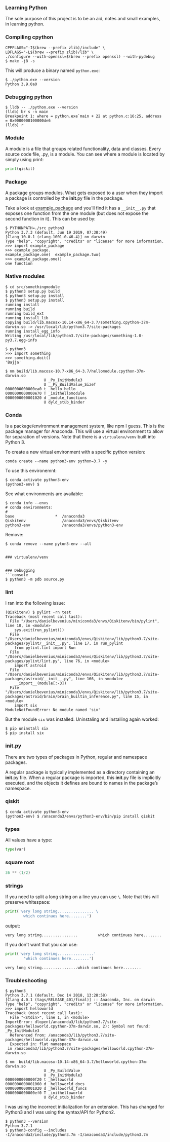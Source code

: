 ### Learning Python
The sole purpose of this project is to be an aid, notes and small examples,
in learning python.

### Compiling cpython
```console
CPPFLAGS="-I$(brew --prefix zlib)/include" \
LDFLAGS="-L$(brew --prefix zlib)/lib" \
./configure --with-openssl=$(brew --prefix openssl) --with-pydebug
$ make -j8 -s
```

This will produce a binary named `python.exe`:
```console
$ ./python.exe --version
Python 3.9.0a0
```

### Debugging python
```console
$ lldb -- ./python.exe --version
(lldb) br s -n main
Breakpoint 1: where = python.exe`main + 22 at python.c:16:25, address = 0x0000000100000de6
(lldb) r
```
### Module
A module is a file that groups related functionality, data and classes.
Every source code file, .py, is a module.
You can see where a module is located by simply using print:
```python
print(qiskit)
```

### Package
A package groups modules. What gets exposed to a user when they import a package
is controlled by the __init__.py file in the package.

Take a look at [example_package](src/example_package) and you'll find it has
a `__init__.py` that exposes one function from the one module (but does not
expose the second function in it). This can be used by:
```console
$ PYTHONPATH=./src python3
Python 3.7.3 (default, Jun 19 2019, 07:38:49)
[Clang 10.0.1 (clang-1001.0.46.4)] on darwin
Type "help", "copyright", "credits" or "license" for more information.
>>> import example_package
>>> example_package.
example_package.one(  example_package.two(
>>> example_package.one()
one function
```

### Native modules
```console
$ cd src/somethingmodule
$ python3 setup.py build
$ python3 setup.py install
$ python3 setup.py install
running install
running build
running build_ext
running install_lib
copying build/lib.macosx-10.14-x86_64-3.7/something.cpython-37m-darwin.so -> /usr/local/lib/python3.7/site-packages
running install_egg_info
Writing /usr/local/lib/python3.7/site-packages/something-1.0-py3.7.egg-info
```

```console
$ python3
>>> import something
>>> something.doit()
'Bajja'
```

```console
$ nm build/lib.macosx-10.7-x86_64-3.7/hellomodule.cpython-37m-darwin.so
                 U _Py_InitModule3
                 U __Py_BuildValue_SizeT
0000000000000ea0 t _hello_hello
0000000000000e70 T _inithellomodule
0000000000001020 d _module_functions
                 U dyld_stub_binder
```

### Conda
Is a package/environment management system, like npm I guess.
This is the package manager for Anaconda.
This will use a virtual environment to allow for separation of versions. Note
that there is a `virtualenv/venv` built into Python 3.

To create a new virtual environment with a specific python version:
```console
conda create --name python3-env python=3.7 -y
```

To use this environemnt:
```console
$ conda activate python3-env
(python3-env) $
```
See what environments are available:
```console
$ conda info --envs
# conda environments:
#
base                  *  /anaconda3
Qiskitenv                /anaconda3/envs/Qiskitenv
python3-env              /anaconda3/envs/python3-env
```

Remove:
```console
$ conda remove --name pyton3-env --all


### virtualenv/venv


### Debugging
```console
$ python3 -m pdb source.py
```


### lint
I ran into the following issue:
```console
(Qiskitenv) $ pylint -rn test
Traceback (most recent call last):
  File "/Users/danielbevenius/miniconda3/envs/Qiskitenv/bin/pylint", line 10, in <module>
    sys.exit(run_pylint())
  File "/Users/danielbevenius/miniconda3/envs/Qiskitenv/lib/python3.7/site-packages/pylint/__init__.py", line 17, in run_pylint
    from pylint.lint import Run
  File "/Users/danielbevenius/miniconda3/envs/Qiskitenv/lib/python3.7/site-packages/pylint/lint.py", line 76, in <module>
    import astroid
  File "/Users/danielbevenius/miniconda3/envs/Qiskitenv/lib/python3.7/site-packages/astroid/__init__.py", line 166, in <module>
    __import__(module[:-3])
  File "/Users/danielbevenius/miniconda3/envs/Qiskitenv/lib/python3.7/site-packages/astroid/brain/brain_builtin_inference.py", line 15, in <module>
    import six
ModuleNotFoundError: No module named 'six'
```
But the module `six` was installed. Uninstaling and installing again worked:
```console
$ pip uninstall six
$ pip install six
```

### __init__.py
There are two types of packages in Python, regular and namespace packages.

A regular package is typically implemented as a directory containing an 
__init__.py file. When a regular package is imported, this __init__.py file
is implicitly executed, and the objects it defines are bound to names in the
package’s namespace. 


### qiskit
```console
$ conda activate python3-env
(python3-env) $ /anaconda3/envs/python3-env/bin/pip install qiskit
```


### types
All values have a type:
```python
type(var)
```

### square root
```python
36 ** (1/2)
```

### strings
If you need to split a long string on a line you can use `\`. Note that this
will preserve whitespace: 
```python
print('very long string................ \
        which continues here........')
```
output:
```console
very long string................         which continues here........
```


If you don't want that you can use:
```python
print('very long string................'
        'which continues here........')
```
```console
very long string................which continues here........
```


### Troubleshooting
```console
$ python3
Python 3.7.1 (default, Dec 14 2018, 13:28:58)
[Clang 4.0.1 (tags/RELEASE_401/final)] :: Anaconda, Inc. on darwin
Type "help", "copyright", "credits" or "license" for more information.
>>> import helloworld
Traceback (most recent call last):
  File "<stdin>", line 1, in <module>
ImportError: dlopen(/anaconda3/lib/python3.7/site-packages/helloworld.cpython-37m-darwin.so, 2): Symbol not found: _Py_InitModule3
  Referenced from: /anaconda3/lib/python3.7/site-packages/helloworld.cpython-37m-darwin.so
  Expected in: flat namespace
 in /anaconda3/lib/python3.7/site-packages/helloworld.cpython-37m-darwin.so
```
```console
$ nm  build/lib.macosx-10.14-x86_64-3.7/helloworld.cpython-37m-darwin.so
                 U _Py_BuildValue
                 U _Py_InitModule3
0000000000000f20 t _helloworld
0000000000001060 d _helloworld_docs
0000000000001020 d _helloworld_funcs
0000000000000ef0 T _inithelloworld
                 U dyld_stub_binder
```
I was using the incorrect initialization for an extension. This has changed for
Python3 and I was using the syntax/API for Python2.


```console
$ python3 --version
Python 3.7.1
$ python3-config --includes
-I/anaconda3/include/python3.7m -I/anaconda3/include/python3.7m
```

